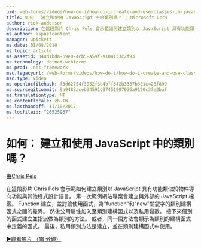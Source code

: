 ```yaml
---
uid: web-forms/videos/how-do-i/how-do-i-create-and-use-classes-in-javascript
title: 如何： 建立和使用 JavaScript 中的類別嗎？ | Microsoft Docs
author: rick-anderson
description: 在這段影片 Chris Pels 會示範如何建立類別以 JavaScript 具有功能類似於其他程式設計語言與物件導向 capabilitie...
ms.author: aspnetcontent
manager: wpickett
ms.date: 01/08/2010
ms.topic: article
ms.assetid: 348d1bda-69e0-4cb5-a59f-a104133c2f93
ms.technology: dotnet-webforms
ms.prod: .net-framework
msc.legacyurl: /web-forms/videos/how-do-i/how-do-i-create-and-use-classes-in-javascript
msc.type: video
ms.openlocfilehash: f3d62754f3052f6b4bff342b3387b301e428f899
ms.sourcegitcommit: 9a9483aceb34591c97451997036a9120c3fe2baf
ms.translationtype: MT
ms.contentlocale: zh-TW
ms.lasthandoff: 11/10/2017
ms.locfileid: "26525937"
---
```

<a name="how-do-i-create-and-use-classes-in-javascript"></a>如何： 建立和使用 JavaScript 中的類別嗎？
====================
由[Chris Pels](https://twitter.com/chrispels)

在這段影片 Chris Pels 會示範如何建立類別以 JavaScript 具有功能類似於物件導向功能與其他程式設計語言。 第一次範例網站專案會建立與外部的 JavaScript 檔案。 Function 建立，並討論使用函式，為"function"和"new"關鍵字的類別建構函式之間的差異。 然後公用屬性加入至類別建構函式以及私用變數。 接下來個別的函式建立並指派做為類別的方法。 或者，同一個方法會顯示為類別的建構函式中定義的函式。 最後，私用類別方法是建立，並在類別建構函式中使用。

[&#9654;觀看影片 （18 分鐘）](https://channel9.msdn.com/Blogs/ASP-NET-Site-Videos/how-do-i-create-and-use-classes-in-javascript)
